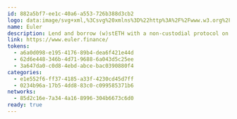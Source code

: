 ```yaml
---
id: 882a5bf7-ee1c-40a6-a553-726b388d3cb2
logo: data:image/svg+xml,%3Csvg%20xmlns%3D%22http%3A%2F%2Fwww.w3.org%2F2000%2Fsvg%22%20data-name%3D%22Layer%206%22%20viewBox%3D%220%200%20800%20800%22%3E%3Ccircle%20cx%3D%22400%22%20cy%3D%22400%22%20r%3D%22398.9%22%20style%3D%22fill%3A%230c2129%22%2F%3E%3Crect%20width%3D%22398.9%22%20height%3D%2299.73%22%20x%3D%22139.71%22%20y%3D%22213.48%22%20rx%3D%2249.86%22%20style%3D%22fill%3A%2337bec1%22%20transform%3D%22rotate(-24%20339.17%20263.347)%22%2F%3E%3Crect%20width%3D%22299.18%22%20height%3D%2299.73%22%20x%3D%22159.31%22%20y%3D%22390.7%22%20rx%3D%2249.86%22%20style%3D%22fill%3A%23fbb144%22%20transform%3D%22rotate(-24%20308.9%20440.57)%22%2F%3E%3Crect%20width%3D%22398.9%22%20height%3D%2299.73%22%20x%3D%22261.39%22%20y%3D%22486.79%22%20rx%3D%2249.86%22%20style%3D%22fill%3A%23e4615e%22%20transform%3D%22rotate(-24%20460.845%20536.667)%22%2F%3E%3C%2Fsvg%3E
name: Euler
description: Lend and borrow (w)stETH with a non-custodial protocol on Ethereum.
link: https://www.euler.finance/
tokens:
  - a6a0d098-e195-4176-89b4-dea6f421e44d
  - 62d6e448-346b-4d71-9688-6a043d5c25ee
  - 3a647da0-c0d8-4ebd-abce-bac0390880f4
categories:
  - e1e552f6-ff37-4185-a33f-4230cd45d7ff
  - 0234b96a-17b5-4dd8-83c0-c099585371b6
networks:
  - 85d2c16e-7a34-4a16-8996-304b6673c6d0
ready: true
---
```

